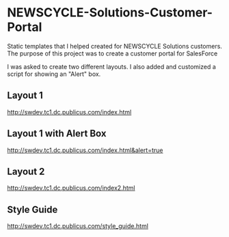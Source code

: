 NEWSCYCLE-Solutions-Customer-Portal 
===========

Static templates that I helped created for NEWSCYCLE Solutions customers. The purpose of this project was to create a customer portal for SalesForce 

I was asked to create two different layouts. I also added and customized a script for showing an "Alert" box. 

## Layout 1
http://swdev.tc1.dc.publicus.com/index.html

## Layout 1 with Alert Box 
http://swdev.tc1.dc.publicus.com/index.html&alert=true

## Layout 2
http://swdev.tc1.dc.publicus.com/index2.html

## Style Guide 
http://swdev.tc1.dc.publicus.com/style_guide.html
